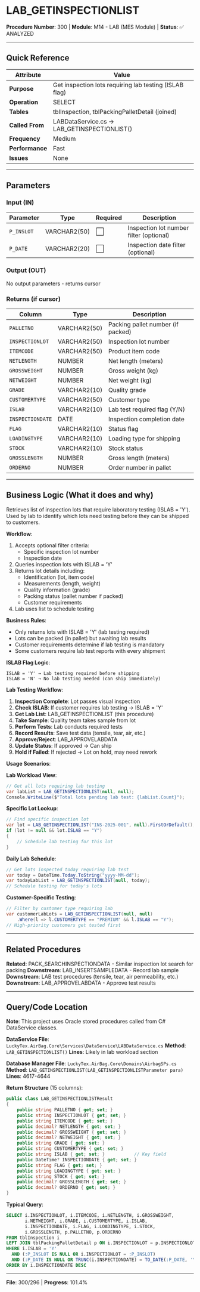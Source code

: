 # LAB_GETINSPECTIONLIST

**Procedure Number**: 300 | **Module**: M14 - LAB (MES Module) | **Status**: ✅ ANALYZED

---

## Quick Reference

| Attribute | Value |
|-----------|-------|
| **Purpose** | Get inspection lots requiring lab testing (ISLAB flag) |
| **Operation** | SELECT |
| **Tables** | tblInspection, tblPackingPalletDetail (joined) |
| **Called From** | LABDataService.cs → LAB_GETINSPECTIONLIST() |
| **Frequency** | Medium |
| **Performance** | Fast |
| **Issues** | None |

---

## Parameters

### Input (IN)

| Parameter | Type | Required | Description |
|-----------|------|----------|-------------|
| `P_INSLOT` | VARCHAR2(50) | ⬜ | Inspection lot number filter (optional) |
| `P_DATE` | VARCHAR2(20) | ⬜ | Inspection date filter (optional) |

### Output (OUT)

No output parameters - returns cursor

### Returns (if cursor)

| Column | Type | Description |
|--------|------|-------------|
| `PALLETNO` | VARCHAR2(50) | Packing pallet number (if packed) |
| `INSPECTIONLOT` | VARCHAR2(50) | Inspection lot number |
| `ITEMCODE` | VARCHAR2(50) | Product item code |
| `NETLENGTH` | NUMBER | Net length (meters) |
| `GROSSWEIGHT` | NUMBER | Gross weight (kg) |
| `NETWEIGHT` | NUMBER | Net weight (kg) |
| `GRADE` | VARCHAR2(10) | Quality grade |
| `CUSTOMERTYPE` | VARCHAR2(50) | Customer type |
| `ISLAB` | VARCHAR2(10) | Lab test required flag (Y/N) |
| `INSPECTIONDATE` | DATE | Inspection completion date |
| `FLAG` | VARCHAR2(10) | Status flag |
| `LOADINGTYPE` | VARCHAR2(10) | Loading type for shipping |
| `STOCK` | VARCHAR2(10) | Stock status |
| `GROSSLENGTH` | NUMBER | Gross length (meters) |
| `ORDERNO` | NUMBER | Order number in pallet |

---

## Business Logic (What it does and why)

Retrieves list of inspection lots that require laboratory testing (ISLAB = 'Y'). Used by lab to identify which lots need testing before they can be shipped to customers.

**Workflow**:
1. Accepts optional filter criteria:
   - Specific inspection lot number
   - Inspection date
2. Queries inspection lots with ISLAB = 'Y'
3. Returns lot details including:
   - Identification (lot, item code)
   - Measurements (length, weight)
   - Quality information (grade)
   - Packing status (pallet number if packed)
   - Customer requirements
4. Lab uses list to schedule testing

**Business Rules**:
- Only returns lots with ISLAB = 'Y' (lab testing required)
- Lots can be packed (in pallet) but awaiting lab results
- Customer requirements determine if lab testing is mandatory
- Some customers require lab test reports with every shipment

**ISLAB Flag Logic**:
```
ISLAB = 'Y' → Lab testing required before shipping
ISLAB = 'N' → No lab testing needed (can ship immediately)
```

**Lab Testing Workflow**:
1. **Inspection Complete**: Lot passes visual inspection
2. **Check ISLAB**: If customer requires lab testing → ISLAB = 'Y'
3. **Get Lab List**: LAB_GETINSPECTIONLIST (this procedure)
4. **Take Sample**: Quality team takes sample from lot
5. **Perform Tests**: Lab conducts required tests
6. **Record Results**: Save test data (tensile, tear, air, etc.)
7. **Approve/Reject**: LAB_APPROVELABDATA
8. **Update Status**: If approved → Can ship
9. **Hold if Failed**: If rejected → Lot on hold, may need rework

**Usage Scenarios**:

**Lab Workload View**:
```csharp
// Get all lots requiring lab testing
var labList = LAB_GETINSPECTIONLIST(null, null);
Console.WriteLine($"Total lots pending lab test: {labList.Count}");
```

**Specific Lot Lookup**:
```csharp
// Find specific inspection lot
var lot = LAB_GETINSPECTIONLIST("INS-2025-001", null).FirstOrDefault();
if (lot != null && lot.ISLAB == "Y")
{
    // Schedule lab testing for this lot
}
```

**Daily Lab Schedule**:
```csharp
// Get lots inspected today requiring lab test
var today = DateTime.Today.ToString("yyyy-MM-dd");
var todayLabList = LAB_GETINSPECTIONLIST(null, today);
// Schedule testing for today's lots
```

**Customer-Specific Testing**:
```csharp
// Filter by customer type requiring lab
var customerLabLots = LAB_GETINSPECTIONLIST(null, null)
    .Where(l => l.CUSTOMERTYPE == "PREMIUM" && l.ISLAB == "Y");
// High-priority customers get tested first
```

---

## Related Procedures

**Related**: PACK_SEARCHINSPECTIONDATA - Similar inspection lot search for packing
**Downstream**: LAB_INSERTSAMPLEDATA - Record lab sample
**Downstream**: LAB test procedures (tensile, tear, air permeability, etc.)
**Downstream**: LAB_APPROVELABDATA - Approve test results

---

## Query/Code Location

**Note**: This project uses Oracle stored procedures called from C# DataService classes.

**DataService File**: `LuckyTex.AirBag.Core\Services\DataService\LABDataService.cs`
**Method**: `LAB_GETINSPECTIONLIST()`
**Lines**: Likely in lab workload section

**Database Manager File**: `LuckyTex.AirBag.Core\Domains\AirbagSPs.cs`
**Method**: `LAB_GETINSPECTIONLIST(LAB_GETINSPECTIONLISTParameter para)`
**Lines**: 4617-4644

**Return Structure** (15 columns):
```csharp
public class LAB_GETINSPECTIONLISTResult
{
    public string PALLETNO { get; set; }
    public string INSPECTIONLOT { get; set; }
    public string ITEMCODE { get; set; }
    public decimal? NETLENGTH { get; set; }
    public decimal? GROSSWEIGHT { get; set; }
    public decimal? NETWEIGHT { get; set; }
    public string GRADE { get; set; }
    public string CUSTOMERTYPE { get; set; }
    public string ISLAB { get; set; }           // Key field
    public DateTime? INSPECTIONDATE { get; set; }
    public string FLAG { get; set; }
    public string LOADINGTYPE { get; set; }
    public string STOCK { get; set; }
    public decimal? GROSSLENGTH { get; set; }
    public decimal? ORDERNO { get; set; }
}
```

**Typical Query**:
```sql
SELECT i.INSPECTIONLOT, i.ITEMCODE, i.NETLENGTH, i.GROSSWEIGHT,
       i.NETWEIGHT, i.GRADE, i.CUSTOMERTYPE, i.ISLAB,
       i.INSPECTIONDATE, i.FLAG, i.LOADINGTYPE, i.STOCK,
       i.GROSSLENGTH, p.PALLETNO, p.ORDERNO
FROM tblInspection i
LEFT JOIN tblPackingPalletDetail p ON i.INSPECTIONLOT = p.INSPECTIONLOT
WHERE i.ISLAB = 'Y'
  AND (:P_INSLOT IS NULL OR i.INSPECTIONLOT = :P_INSLOT)
  AND (:P_DATE IS NULL OR TRUNC(i.INSPECTIONDATE) = TO_DATE(:P_DATE, 'YYYY-MM-DD'))
ORDER BY i.INSPECTIONDATE DESC
```

---

**File**: 300/296 | **Progress**: 101.4%
